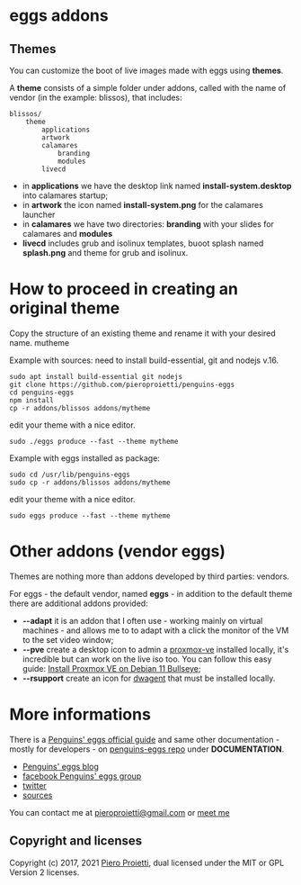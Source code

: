 # eggs addons

## Themes

You can customize the boot of live images made with eggs using **themes**.

A **theme** consists of a simple folder under addons, called with the name of 
vendor (in the example: blissos), that includes:

```
blissos/
    theme
        applications
        artwork
        calamares
            branding
            modules
        livecd
```

* in **applications** we have the desktop link named **install-system.desktop** into calamares startup;
* in **artwork** the icon named **install-system.png** for the calamares launcher
* in **calamares** we have two directories: **branding** with your slides for calamares and **modules**
* **livecd** includes grub and isolinux templates, buoot splash named **splash.png** and theme for grub and isolinux.


# How to proceed in creating an original theme
Copy the structure of an existing theme and rename it with your desired name. mutheme

Example with sources: need to install build-essential, git and nodejs v.16.

```
sudo apt install build-essential git nodejs 
git clone https://github.com/pieroproietti/penguins-eggs
cd penguins-eggs
npm install
cp -r addons/blissos addons/mytheme
```
edit your theme with a nice editor.
```
sudo ./eggs produce --fast --theme mytheme
```
Example with eggs installed as package:
```
sudo cd /usr/lib/penguins-eggs
sudo cp -r addons/blissos addons/mytheme
```
edit your theme with a nice editor.
```
sudo eggs produce --fast --theme mytheme
```


# Other addons (vendor eggs)

Themes are nothing more than addons developed by third parties: vendors.

For eggs - the default vendor, named **eggs** - in addition to the default 
theme there are additional addons provided:

* **--adapt** it is an addon that I often use - working mainly on virtual machines - 
and allows me to to adapt with a click the monitor of the VM to the set 
video window;
* __--pve__ create a desktop icon to admin a [proxmox-ve](https://www.proxmox.com/en/proxmox-ve) installed locally, it's incredible but can work on the live iso too. You can follow this easy guide: [Install Proxmox VE on Debian 11 Bullseye](https://pve.proxmox.com/wiki/Install_Proxmox_VE_on_Debian_11_Bullseye);
* __--rsupport__ create an icon for [dwagent](https://www.dwservice.net) that must be installed locally.

# More informations
There is a [Penguins' eggs official guide](https://penguins-eggs.net/docs/Tutorial/eggs-users-guide) and same other documentation - mostly for developers - on [penguins-eggs repo](https://github.com/pieroproietti/penguins-eggs) under **DOCUMENTATION**.

* [Penguins' eggs blog](https://penguins-eggs.net)    
* [facebook Penguins' eggs group](https://www.facebook.com/groups/128861437762355/)
* [twitter](https://twitter.com/pieroproietti)
* [sources](https://github.com/pieroproietti/penguins-krill)

You can contact me at pieroproietti@gmail.com or [meet me](https://meet.jit.si/PenguinsEggsMeeting)

## Copyright and licenses
Copyright (c) 2017, 2021 [Piero Proietti](https://penguins-eggs.net/about-me.html), dual licensed under the MIT or GPL Version 2 licenses.
